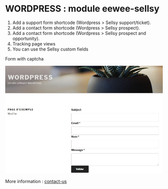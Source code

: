 # WORDPRESS : module eewee-sellsy

1. Add a support form shortcode (Wordpress > Sellsy support/ticket).
2. Add a contact form shortcode (Wordpress > Sellsy prospect).
3. Add a contact form shortcode (Wordpress > Sellsy prospect and opportunity).
4. Tracking page views
5. You can use the Sellsy custom fields

Form with captcha

![Wordpress form](https://github.com/eewee/wordpress-module-sellsy/blob/master/eewee-sellsy/screenshot.jpg)

More information : [contact-us](http://www.eewee.fr)
